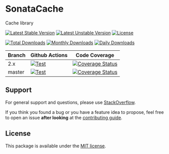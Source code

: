 <!--
DO NOT EDIT THIS FILE!

It's auto-generated by sonata-project/dev-kit package.
-->

# SonataCache

Cache library

[![Latest Stable Version](https://poser.pugx.org/sonata-project/cache/v/stable)](https://packagist.org/packages/sonata-project/cache)
[![Latest Unstable Version](https://poser.pugx.org/sonata-project/cache/v/unstable)](https://packagist.org/packages/sonata-project/cache)
[![License](https://poser.pugx.org/sonata-project/cache/license)](https://packagist.org/packages/sonata-project/cache)

[![Total Downloads](https://poser.pugx.org/sonata-project/cache/downloads)](https://packagist.org/packages/sonata-project/cache)
[![Monthly Downloads](https://poser.pugx.org/sonata-project/cache/d/monthly)](https://packagist.org/packages/sonata-project/cache)
[![Daily Downloads](https://poser.pugx.org/sonata-project/cache/d/daily)](https://packagist.org/packages/sonata-project/cache)

Branch | Github Actions | Code Coverage |
------ | -------------- | ------------- |
2.x    | [![Test][test_stable_badge]][test_stable_link]     | [![Coverage Status][coverage_stable_badge]][coverage_stable_link]     |
master | [![Test][test_unstable_badge]][test_unstable_link] | [![Coverage Status][coverage_unstable_badge]][coverage_unstable_link] |

## Support

For general support and questions, please use [StackOverflow](http://stackoverflow.com/questions/tagged/sonata).

If you think you found a bug or you have a feature idea to propose, feel free to open an issue
**after looking** at the [contributing guide](CONTRIBUTING.md).

## License

This package is available under the [MIT license](LICENSE).

[test_stable_badge]: https://github.com/sonata-project/cache/workflows/Test/badge.svg?branch=2.x
[test_stable_link]: https://github.com/sonata-project/cache/actions?query=workflow:test+branch:2.x
[test_unstable_badge]: https://github.com/sonata-project/cache/workflows/Test/badge.svg?branch=master
[test_unstable_link]: https://github.com/sonata-project/cache/actions?query=workflow:test+branch:master

[coverage_stable_badge]: https://codecov.io/gh/sonata-project/cache/branch/2.x/graph/badge.svg
[coverage_stable_link]: https://codecov.io/gh/sonata-project/cache/branch/2.x
[coverage_unstable_badge]: https://codecov.io/gh/sonata-project/cache/branch/master/graph/badge.svg
[coverage_unstable_link]: https://codecov.io/gh/sonata-project/cache/branch/master

